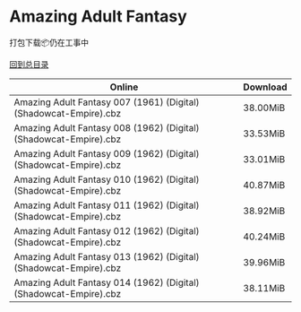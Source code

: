 # Amazing Adult Fantasy

打包下载📦仍在工事中

[回到总目录](/Catalogs.md)







Online | Download
--- | ---
Amazing Adult Fantasy 007 (1961) (Digital) (Shadowcat-Empire).cbz | 38.00MiB
Amazing Adult Fantasy 008 (1962) (Digital) (Shadowcat-Empire).cbz | 33.53MiB
Amazing Adult Fantasy 009 (1962) (Digital) (Shadowcat-Empire).cbz | 33.01MiB
Amazing Adult Fantasy 010 (1962) (Digital) (Shadowcat-Empire).cbz | 40.87MiB
Amazing Adult Fantasy 011 (1962) (Digital) (Shadowcat-Empire).cbz | 38.92MiB
Amazing Adult Fantasy 012 (1962) (Digital) (Shadowcat-Empire).cbz | 40.24MiB
Amazing Adult Fantasy 013 (1962) (Digital) (Shadowcat-Empire).cbz | 39.96MiB
Amazing Adult Fantasy 014 (1962) (Digital) (Shadowcat-Empire).cbz | 38.11MiB